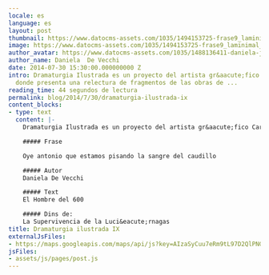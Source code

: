 ```yaml
---
locale: es
language: es
layout: post
thumbnail: https://www.datocms-assets.com/1035/1494153725-frase9_laminimal_low-png?ch=DPR%2CWidth&auto=format&w=300
image: https://www.datocms-assets.com/1035/1494153725-frase9_laminimal_low-png?ch=DPR%2CWidth&auto=format&w=800
author_avatar: https://www.datocms-assets.com/1035/1488136411-daniela-jpeg?ch=DPR%2CWidth&auto=format&w=150
author_name: Daniela  De Vecchi
date: 2014-07-30 15:30:00.000000000 Z
intro: Dramaturgia Ilustrada es un proyecto del artista gr&aacute;fico Carlos Murillo
  donde presenta una relectura de fragmentos de las obras de ...
reading_time: 44 segundos de lectura
permalink: blog/2014/7/30/dramaturgia-ilustrada-ix
content_blocks:
- type: text
  content: |-
    Dramaturgia Ilustrada es un proyecto del artista gr&aacute;fico Carlos Murillo donde presenta una relectura de fragmentos de las obras de LAminimAL. Las ilustraciones relacionan el texto y las im&aacute;genes creando un lenguaje que transita entre el h&iacute;per-realismo y la fantas&iacute;a. El grafista aproxima as&iacute; a la po&eacute;tica de LAminimAL situando sus poemas gr&aacute;ficos en la frontera entre la abstracci&oacute;n y la figuratividad.Si desea conocer el trabajo de Carlos Murillo puede visitar su web  [carlesmurillo.com](http://carlesmurillo.com) o en su blog ms arriesgado [Pescao Fresco](http://pescaofresco.tumblr.com/)

    ##### Frase

    Oye antonio que estamos pisando la sangre del caudillo

    ##### Autor
    Daniela De Vecchi

    ##### Text
    El Hombre del 600

    ##### Dins de:
    La Supervivencia de la Luci&eacute;rnagas
title: Dramaturgia ilustrada IX
externalJsFiles:
- https://maps.googleapis.com/maps/api/js?key=AIzaSyCuu7eRm9tL97D2QlPNGm0XS6HlfjUqSW4&callback=initMap
jsFiles:
- assets/js/pages/post.js
---
```


